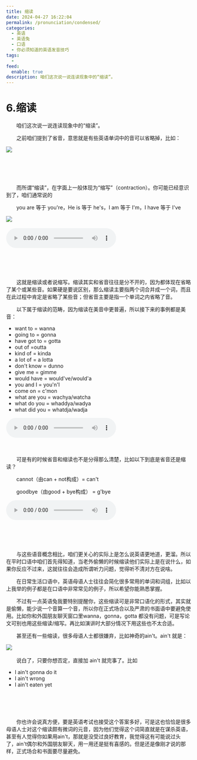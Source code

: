 ```yaml
---
title: 缩读
date: 2024-04-27 16:22:04
permalink: /pronunciation/condensed/
categories:
  - 英语
  - 英语兔
  - 口语
  - 你必须知道的英语发音技巧
tags:
  - 
feed:
  enable: true
description: 咱们这次说一说连读现象中的“缩读”。
---
```

# 6.缩读

　　‍咱们这次说一说连读现象中的“缩读”。
<!-- more -->
　　之前咱们提到了省音，意思就是有些英语单词中的音可以省略掉，比如‍‍：

​![](https://image.peterjxl.com/blog/image-20231230163539-8cecmex.png)​

　　‍

　　‍

　　而所谓“缩读”，在字面上一般体现为“缩写”（contraction）。你可能已经意识到了，咱们通常说的

　　you are 等于 you're，He is 等于 he's，I am 等于 I'm，I have 等于 I've

​![](https://image.peterjxl.com/blog/image-20231230163650-mq343y9.png)​

<audio controls="controls" src="https://image.peterjxl.com/English/60.spell/%E7%AC%AC6%E9%9B%861%20%E4%BE%8B%E5%AD%90-20231230163747-1t4w0cx.mp3"></audio>

　　‍

　　‍

　　这就是缩读或者说缩写。缩读其实和省音往往是分不开的，因为都体现在省略了某个或某些音。如果硬是要说区别，那么缩读主要指两个词合并成一个词，‍‍而且在此过程中肯定是省略了某些音；但省音主要是指一个单词之内省略了音。

　　以下属于缩读的范畴，因为缩读在美音中更普遍，所以接下来的事例都是美音：

* want to = wanna
* going to = gonna
* have got to = gotta
* out of =outta
* kind of = kinda
* a lot of = a lotta
* don't know = dunno
* give me = gimme
* would have = would've/would'a
* you and I = you'n'I
* come on = c'mon
* what are you = wachya/watcha
* what do you = whaddya/wadya
* what did you = whatdja/wadja

<audio controls="controls" src="https://image.peterjxl.com/English/60.spell/%E7%AC%AC6%E9%9B%862%20%E4%BE%8B%E5%AD%902-20231230164316-8j3p6ll.mp3"></audio>

　　‍

　　可是‍‍有的时候省音和缩读也不是分得那么清楚，比如以下到底是省音还是缩读？

　　cannot（由can + not构成）= can't

　　goodbye（由good + bye构成） = g'bye

<audio controls="controls" src="https://image.peterjxl.com/English/60.spell/%E7%AC%AC6%E9%9B%863%20%E5%8C%BA%E5%88%AB-20231230164550-4thkouu.mp3"></audio>

　　‍

　　‍

　　与这些语音概念相比，‍‍咱们更关心的实际上是怎么说英语更地道，更溜。‍‍所以在平时口语中咱们首先得知道，‍‍当老外偷懒的时候缩读他们实际上是在说什么，如果你反应不过来，‍‍这就往往会造成所谓听力问题，觉得听不清对方在说啥。

　　在日常生活口语中，英语母语人士往往会简化很多常用的单词和词组，比如以上我举的例子‍‍都是在口语中非常常见的例子，‍‍所以希望你能熟悉掌握。

　　不过有一点英语兔我要特别提醒你，‍‍这些缩读可是非常口语化的形式，其实就是偷懒，能少说一个音算一个音，‍‍所以你在正式场合以及严肃的书面语中‍‍要避免使用。比如你和外国朋友聊天窗口里wanna，gonna，gotta 都没有问题，‍‍可是写论文可别也用这些缩读/缩写。‍‍再比如演讲时大部分情况下用这些也不太合适。

　　甚至还有一些缩读，很多母语人士都很嫌弃，比如神奇的ain't。ain't 就是：

​![](https://image.peterjxl.com/blog/image-20231230164725-2w95alv.png)​

　　说白了，只要你想否定，直接加 ain't 就完事了。比如

* I ain't gonna do it
* I ain't wrong
* I ain't eaten yet

　　‍

　　‍

　　你也许会说真方便，要是英语考试也接受这个答案多好，‍‍可是这也恰恰是很多母语人士对这个缩读颇有微词的元音，因为他们觉得这个词简直就是在谋杀英语，甚至有人觉得你如果用ain't，那就是没受过良好教育，‍‍我觉得这有可能说过头了，ain't偶尔和外国朋友聊天，用一用还是挺有喜感的。但是还是像刚才说的那样，‍‍正式场合和书面要尽量避免。‍
